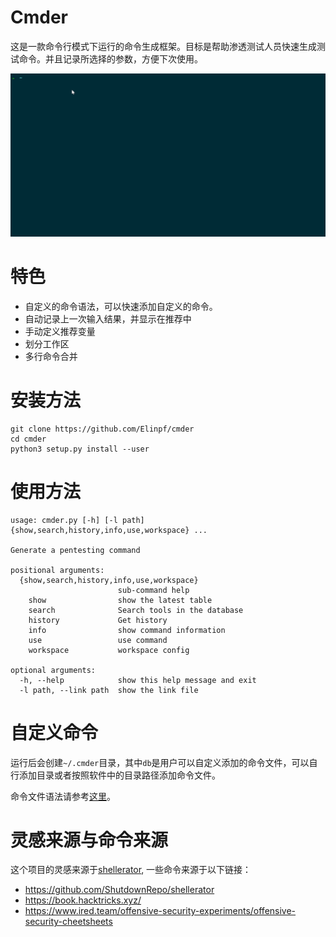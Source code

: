 # Cmder

这是一款命令行模式下运行的命令生成框架。目标是帮助渗透测试人员快速生成测试命令。并且记录所选择的参数，方便下次使用。

![Example](assert/example_1.gif)

# 特色

- 自定义的命令语法，可以快速添加自定义的命令。
- 自动记录上一次输入结果，并显示在推荐中
- 手动定义推荐变量
- 划分工作区
- 多行命令合并

# 安装方法

```
git clone https://github.com/Elinpf/cmder
cd cmder
python3 setup.py install --user
```


# 使用方法

```
usage: cmder.py [-h] [-l path] {show,search,history,info,use,workspace} ...

Generate a pentesting command

positional arguments:
  {show,search,history,info,use,workspace}
                        sub-command help
    show                show the latest table
    search              Search tools in the database
    history             Get history
    info                show command information
    use                 use command
    workspace           workspace config

optional arguments:
  -h, --help            show this help message and exit
  -l path, --link path  show the link file
```

# 自定义命令

运行后会创建`~/.cmder`目录，其中`db`是用户可以自定义添加的命令文件，可以自行添加目录或者按照软件中的目录路径添加命令文件。

命令文件语法请参考[这里](https://github.com/Elinpf/cmder/blob/master/db/readme.md)。

# 灵感来源与命令来源

这个项目的灵感来源于[shellerator](https://github.com/ShutdownRepo/shellerator), 一些命令来源于以下链接：

- https://github.com/ShutdownRepo/shellerator
- https://book.hacktricks.xyz/
- https://www.ired.team/offensive-security-experiments/offensive-security-cheetsheets